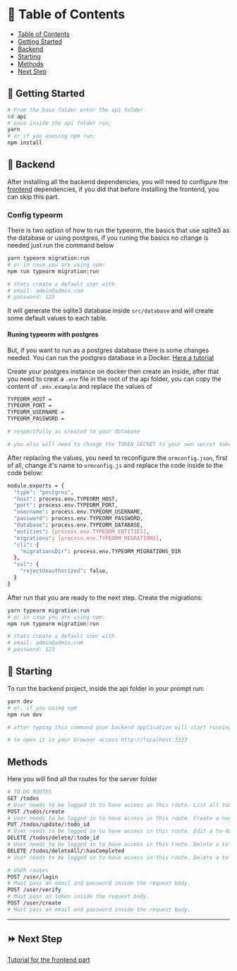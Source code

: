 :bookmark_tabs: Table of Contents
================
<!-- ts -->
  - [Table of Contents](#bookmark_tabs-table-of-contents)
  - [Getting Started](#memo-getting-started)
  - [Backend](#key-backend)
  - [Starting](#hammer-starting)
  - [Methods](#methods)
  - [Next Step](#fast_forward-next-step)
<!-- te -->

## :memo: Getting Started

```bash
# From the base folder enter the api folder
cd api
# once inside the api folder run:
yarn
# or if you ususing npm run:
npm install
```

## :key: Backend

After installing all the backend dependencies, you will need to configure the [frontend](https://github.com/ylyra/coopers/tree/main/api#memo-getting-started) dependencies, if you did that before installing the frontend, you can skip this part.

### Config typeorm

There is two option of how to run the typeorm, the basics that use sqlite3 as the database or using postgres, if you runing the basics no change is needed just run the command below 

```bash
yarn typeorm migration:run
# or in case you are using npm:
npm run typeorm migration:run

# thats create a default user with 
# email: admin@admin.com
# password: 123
```

It will generate the sqlite3 database inside ``src/database`` and will create some default values to each table.

#### Runing typeorm with postgres

But, if you want to run as a postgres database there is some changes needed. You can run the postgres database in a Docker. [Here a tutorial](https://towardsdatascience.com/local-development-set-up-of-postgresql-with-docker-c022632f13ea)

Create your postgres instance on docker then create an inside, after that you need to creat a ``.env`` file in the root of the api folder, you can copy the content of ``.env.example`` and replace the values of 

```bash
TYPEORM_HOST = 
TYPEORM_PORT =
TYPEORM_USERNAME = 
TYPEORM_PASSWORD =

# respectfully as created to your database

# you also will need to change the TOKEN_SECRET to your own secret token.
```

After replacing the values, you need to reconfigure the ``ormconfig.json``, first of all, change it's name to  ``ormconfig.js`` and replace the code inside to the code below:

```bash
module.exports = {
  "type": "postgres",
  "host": process.env.TYPEORM_HOST,
  "port": process.env.TYPEORM_PORT,
  "username": process.env.TYPEORM_USERNAME,
  "password": process.env.TYPEORM_PASSWORD,
  "database": process.env.TYPEORM_DATABASE,
  "entities": [process.env.TYPEORM_ENTITIES],
  "migrations": [process.env.TYPEORM_MIGRATIONS],
  "cli": {
    "migrationsDir": process.env.TYPEORM_MIGRATIONS_DIR
  },
  "ssl": {
    "rejectUnauthorized": false,
  }
}
```

After run that you are ready to the next step. Create the migrations:

```bash
yarn typeorm migration:run
# or in case you are using npm:
npm run typeorm migration:run

# thats create a default user with 
# email: admin@admin.com
# password: 123
```

## :hammer: Starting

To run the backend project, inside the api folder in your prompt run:

```bash
yarn dev
# or, if you using npm
npm run dev

# after typing this command your backend application will start running on port :3333

# to open it in your browser access http://localhost:3333
```

## Methods 

Here you will find all the routes for the server folder

```bash
# TO-DO ROUTES
GET /todos
# User needs to be logged in to have access in this route. List all todos linked to the user
POST /todos/create
# User needs to be logged in to have access in this route. Create a new to-do, must pass a text value in the body of the request body.
PUT /todos/update/:todo_id
# User needs to be logged in to have access in this route. Edit a to-do liked to the user, must pass a text and hasCompleted values inside the body of the request and the to-do id along with the url.
DELETE /todos/delete/:todo_id
# User needs to be logged in to have access in this route. Delete a to-do liked to the user, must pass a to-do id along with the url.
DELETE /todos/deleteAll/:hasCompleted
# User needs to be logged in to have access in this route. Delete a to-do liked to the user, must pass a 0 or 1 to delete. 0 being for delete all incomplete and 1 for all complete

# USER routes
POST /user/login
# Must pass an email and password inside the request body. 
POST /user/verify
# Must pass an token inside the request body. 
POST /user/create
# Must pass an email and password inside the request body.
```
___

## :fast_forward: Next Step

[Tutorial for the frontend part](https://github.com/ylyra/coopers/tree/main/web#memo-getting-started)
